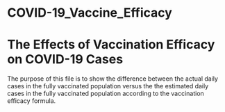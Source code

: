 # COVID-19_Vaccine_Efficacy

The Effects of Vaccination Efficacy on COVID-19 Cases
=================================================================================

The purpose of this file is to show the difference between the actual daily cases in the fully vaccinated population versus the the estimated daily cases in the fully vaccinated population according to the vaccination efficacy formula.
